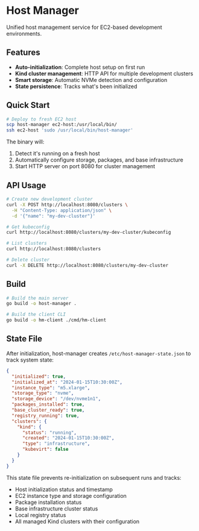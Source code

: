 # Host Manager

Unified host management service for EC2-based development environments.

## Features

- **Auto-initialization**: Complete host setup on first run
- **Kind cluster management**: HTTP API for multiple development clusters
- **Smart storage**: Automatic NVMe detection and configuration
- **State persistence**: Tracks what's been initialized

## Quick Start

```bash
# Deploy to fresh EC2 host
scp host-manager ec2-host:/usr/local/bin/
ssh ec2-host 'sudo /usr/local/bin/host-manager'
```

The binary will:
1. Detect it's running on a fresh host
2. Automatically configure storage, packages, and base infrastructure
3. Start HTTP server on port 8080 for cluster management

## API Usage

```bash
# Create new development cluster
curl -X POST http://localhost:8080/clusters \
  -H "Content-Type: application/json" \
  -d '{"name": "my-dev-cluster"}'

# Get kubeconfig
curl http://localhost:8080/clusters/my-dev-cluster/kubeconfig

# List clusters
curl http://localhost:8080/clusters

# Delete cluster
curl -X DELETE http://localhost:8080/clusters/my-dev-cluster
```

## Build

```bash
# Build the main server
go build -o host-manager .

# Build the client CLI
go build -o hm-client ./cmd/hm-client
```

## State File

After initialization, host-manager creates `/etc/host-manager-state.json` to track system state:

```json
{
  "initialized": true,
  "initialized_at": "2024-01-15T10:30:00Z",
  "instance_type": "m5.xlarge",
  "storage_type": "nvme",
  "storage_device": "/dev/nvme1n1",
  "packages_installed": true,
  "base_cluster_ready": true,
  "registry_running": true,
  "clusters": {
    "kind": {
      "status": "running",
      "created": "2024-01-15T10:30:00Z",
      "type": "infrastructure",
      "kubevirt": false
    }
  }
}
```

This state file prevents re-initialization on subsequent runs and tracks:

* Host initialization status and timestamp
* EC2 instance type and storage configuration
* Package installation status
* Base infrastructure cluster status
* Local registry status
* All managed Kind clusters with their configuration
